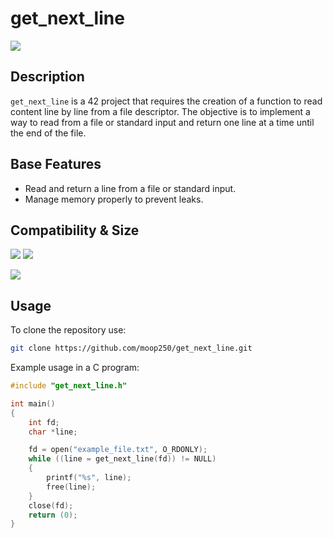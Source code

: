 # get_next_line
![](https://img.shields.io/badge/100%2F100-brightgreen)
## Description

`get_next_line` is a 42 project that requires the creation of a function to read content line by line from a file descriptor. The objective is to implement a way to read from a file or standard input and return one line at a time until the end of the file.

## Base Features

- Read and return a line from a file or standard input.
- Manage memory properly to prevent leaks.

## Compatibility & Size

![](https://img.shields.io/badge/WSL-0a97f5?style=for-the-badge&logo=linux&logoColor=white)
![](	https://img.shields.io/badge/mac%20os-000000?style=for-the-badge&logo=apple&logoColor=white)

![](https://img.shields.io/github/languages/code-size/moop250/get_next_line?color=5BCFFF)

## Usage 

To clone the repository use:
```bash
git clone https://github.com/moop250/get_next_line.git
```

Example usage in a C program:
```C
#include "get_next_line.h"

int main()
{
    int fd;
    char *line;

    fd = open("example_file.txt", O_RDONLY);
    while ((line = get_next_line(fd)) != NULL)
    {
        printf("%s", line);
        free(line);
    }
    close(fd);
    return (0);
}
```
